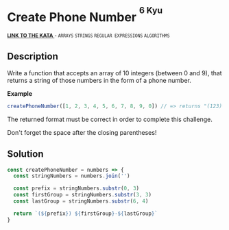 <h1>Create Phone Number <sup><sup>6 Kyu</sup></sup></h1>

<sup>
  <a href="https://www.codewars.com/kata/525f50e3b73515a6db000b83">
    <strong>LINK TO THE KATA</strong>
  </a> - <code>ARRAYS</code> <code>STRINGS</code> <code>REGULAR EXPRESSIONS</code> <code>ALGORITHMS</code>
</sup>

## Description

Write a function that accepts an array of 10 integers (between 0 and 9), that returns a string of those numbers in the form of a phone number.

**Example**

```javascript
createPhoneNumber([1, 2, 3, 4, 5, 6, 7, 8, 9, 0]) // => returns "(123) 456-7890"
```

The returned format must be correct in order to complete this challenge.

Don't forget the space after the closing parentheses!

## Solution

```javascript
const createPhoneNumber = numbers => {
  const stringNumbers = numbers.join('')

  const prefix = stringNumbers.substr(0, 3)
  const firstGroup = stringNumbers.substr(3, 3)
  const lastGroup = stringNumbers.substr(6, 4)

  return `(${prefix}) ${firstGroup}-${lastGroup}`
}
```
